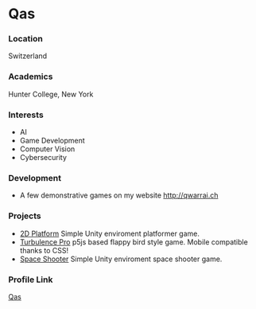# Qas

### Location

Switzerland

### Academics

Hunter College, New York

### Interests

- AI
- Game Development  
- Computer Vision
- Cybersecurity

### Development

- A few demonstrative games on my website http://qwarrai.ch
### Projects

- [2D Platform](https://qwarrai.ch/platformer/) Simple Unity enviroment platformer game. 
- [Turbulence Pro](https://qwarrai.ch/tpro/) p5js based flappy bird style game. Mobile compatible thanks to CSS! 
- [Space Shooter](https://qwarrai.ch/spaceshooter/) Simple Unity enviroment space shooter game. 
### Profile Link

[Qas](https://github.com/qasimwarraich)
